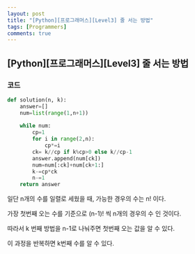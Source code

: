 ```yaml
---
layout: post
title: "[Python][프로그래머스][Level3] 줄 서는 방법"
tags: [Programmers]
comments: true
---
```


## [Python][프로그래머스][Level3] 줄 서는 방법

### 코드

```python
def solution(n, k):
    answer=[]
    num=list(range(1,n+1))
    
    while num:
        cp=1
        for i in range(2,n):
            cp*=i
        ck= k//cp if k%cp>0 else k//cp-1
        answer.append(num[ck])
        num=num[:ck]+num[ck+1:]
        k-=cp*ck
        n-=1
    return answer
```

일단 n개의 수를 일렬로 세웠을 때, 가능한 경우의 수는 n! 이다.

가장 첫번째 오는 수를 기준으로 (n-1)! 씩 n개의 경우의 수 인 것이다.

따라서 k 번째 방법을 n-1로 나눠주면 첫번째 오는 값을 알 수 있다.

이 과정을 반복하면 k번째 수를 알 수 있다.